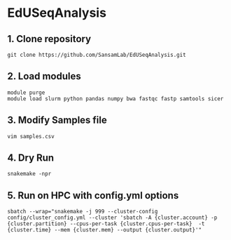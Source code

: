 # EdUSeqAnalysis
 
## 1. Clone repository
```
git clone https://github.com/SansamLab/EdUSeqAnalysis.git
```
## 2. Load modules
```
module purge
module load slurm python pandas numpy bwa fastqc fastp samtools sicer
```
## 3. Modify Samples file
```
vim samples.csv
```
## 4. Dry Run
```
snakemake -npr
```
## 5. Run on HPC with config.yml options
```
sbatch --wrap="snakemake -j 999 --cluster-config config/cluster_config.yml --cluster 'sbatch -A {cluster.account} -p {cluster.partition} --cpus-per-task {cluster.cpus-per-task}  -t {cluster.time} --mem {cluster.mem} --output {cluster.output}'"
```
